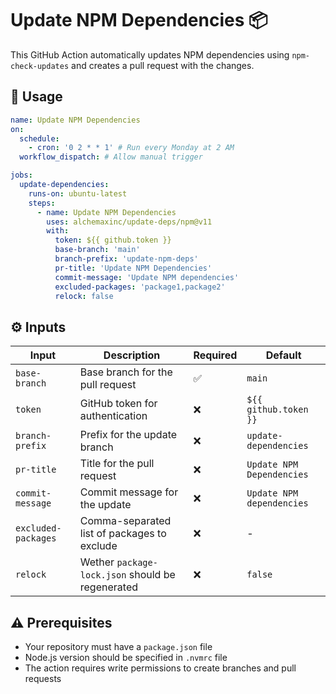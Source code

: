 # Update NPM Dependencies :package:

This GitHub Action automatically updates NPM dependencies using `npm-check-updates` and creates a pull request with the
changes.

## :rocket: Usage

```yaml
name: Update NPM Dependencies
on:
  schedule:
    - cron: '0 2 * * 1' # Run every Monday at 2 AM
  workflow_dispatch: # Allow manual trigger

jobs:
  update-dependencies:
    runs-on: ubuntu-latest
    steps:
      - name: Update NPM Dependencies
        uses: alchemaxinc/update-deps/npm@v11
        with:
          token: ${{ github.token }}
          base-branch: 'main'
          branch-prefix: 'update-npm-deps'
          pr-title: 'Update NPM Dependencies'
          commit-message: 'Update NPM dependencies'
          excluded-packages: 'package1,package2'
          relock: false
```

## :gear: Inputs

| Input               | Description                                      | Required           | Default                   |
| ------------------- | ------------------------------------------------ | ------------------ | ------------------------- |
| `base-branch`       | Base branch for the pull request                 | :white_check_mark: | `main`                    |
| `token`             | GitHub token for authentication                  | :x:                | `${{ github.token }}`     |
| `branch-prefix`     | Prefix for the update branch                     | :x:                | `update-dependencies`     |
| `pr-title`          | Title for the pull request                       | :x:                | `Update NPM Dependencies` |
| `commit-message`    | Commit message for the update                    | :x:                | `Update NPM dependencies` |
| `excluded-packages` | Comma-separated list of packages to exclude      | :x:                | -                         |
| `relock`            | Wether `package-lock.json` should be regenerated | :x:                | `false`                   |

## :warning: Prerequisites

- Your repository must have a `package.json` file
- Node.js version should be specified in `.nvmrc` file
- The action requires write permissions to create branches and pull requests

